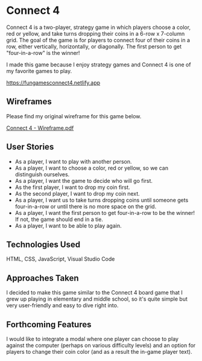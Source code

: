 # Connect 4
Connect 4 is a two-player, strategy game in which players choose a color, red or yellow, and take turns dropping their coins in a 6-row x 7-column grid. The goal of the game is for players to connect four of their coins in a row, either vertically, horizontally, or diagonally. The first person to get "four-in-a-row" is the winner!

I made this game because I enjoy strategy games and Connect 4 is one of my favorite games to play.

https://fungamesconnect4.netlify.app

## Wireframes
Please find my original wireframe for this game below.

[Connect 4 - Wireframe.pdf](https://github.com/Tracy-To/Connect-4/files/14544698/Connect.4.-.Wireframe.pdf)

## User Stories
- As a player, I want to play with another person.
- As a player, I want to choose a color, red or yellow, so we can distinguish ourselves.
- As a player, I want the game to decide who will go first.
- As the first player, I want to drop my coin first.
- As the second player, I want to drop my coin next.
- As a player, I want us to take turns dropping coins until someone gets four-in-a-row or until there is no more space on the grid.
- As a player, I want the first person to get four-in-a-row to be the winner! If not, the game should end in a tie.
- As a player, I want to be able to play again.

## Technologies Used
HTML, CSS, JavaScript, Visual Studio Code

## Approaches Taken
I decided to make this game similar to the Connect 4 board game that I grew up playing in elementary and middle school, so it's quite simple but very user-friendly and easy to dive right into. 

## Forthcoming Features
I would like to integrate a modal where one player can choose to play against the computer (perhaps on various difficulty levels) and an option for players to change their coin color (and as a result the in-game player text).

